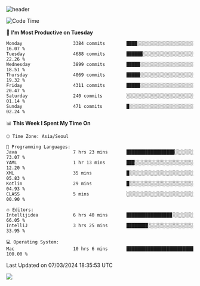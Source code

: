![header](https://capsule-render.vercel.app/api?type=Egg&color=timeAuto&height=300&section=header&text=PoPo&fontSize=90&animation=fadeIn)

  <!--START_SECTION:waka-->
![Code Time](http://img.shields.io/badge/Code%20Time-1%2C517%20hrs%203%20mins-blue)

📅 **I'm Most Productive on Tuesday** 

```text
Monday                   3384 commits        ████░░░░░░░░░░░░░░░░░░░░░   16.07 % 
Tuesday                  4688 commits        ██████░░░░░░░░░░░░░░░░░░░   22.26 % 
Wednesday                3899 commits        █████░░░░░░░░░░░░░░░░░░░░   18.51 % 
Thursday                 4069 commits        █████░░░░░░░░░░░░░░░░░░░░   19.32 % 
Friday                   4311 commits        █████░░░░░░░░░░░░░░░░░░░░   20.47 % 
Saturday                 240 commits         ░░░░░░░░░░░░░░░░░░░░░░░░░   01.14 % 
Sunday                   471 commits         █░░░░░░░░░░░░░░░░░░░░░░░░   02.24 % 
```


📊 **This Week I Spent My Time On** 

```text
🕑︎ Time Zone: Asia/Seoul

💬 Programming Languages: 
Java                     7 hrs 23 mins       ██████████████████░░░░░░░   73.07 % 
YAML                     1 hr 13 mins        ███░░░░░░░░░░░░░░░░░░░░░░   12.20 % 
XML                      35 mins             █░░░░░░░░░░░░░░░░░░░░░░░░   05.83 % 
Kotlin                   29 mins             █░░░░░░░░░░░░░░░░░░░░░░░░   04.93 % 
CLASS                    5 mins              ░░░░░░░░░░░░░░░░░░░░░░░░░   00.90 % 

🔥 Editors: 
Intellijidea             6 hrs 40 mins       █████████████████░░░░░░░░   66.05 % 
IntelliJ                 3 hrs 25 mins       ████████░░░░░░░░░░░░░░░░░   33.95 % 

💻 Operating System: 
Mac                      10 hrs 6 mins       █████████████████████████   100.00 % 
```


 Last Updated on 07/03/2024 18:35:53 UTC
<!--END_SECTION:waka-->



<img src="https://capsule-render.vercel.app/api?type=Egg&color=timeAuto&height=300&section=footer&text=PoPo&fontSize=90&animation=fadeIn&reversal=true" />
